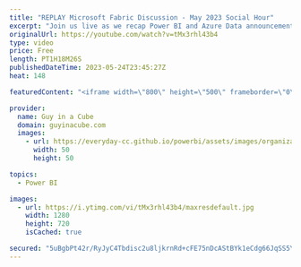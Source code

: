 ```yaml
---
title: "REPLAY Microsoft Fabric Discussion - May 2023 Social Hour"
excerpt: "Join us live as we recap Power BI and Azure Data announcements made at Microsoft Build - May 2023. With special guest, Stephanie Bruno, Jason Himmelstein and John White!  Microsoft Build: https://powerbi.microsoft.com/en-us/blog/microsoft-digital-event-may-24-25/  Connect with Stephanie Bruno https://twitter.com/StephTBruno"
originalUrl: https://youtube.com/watch?v=tMx3rhl43b4
type: video
price: Free
length: PT1H18M26S
publishedDateTime: 2023-05-24T23:45:27Z
heat: 148

featuredContent: "<iframe width=\"800\" height=\"500\" frameborder=\"0\" src=\"https://www.youtube.com/embed/tMx3rhl43b4\" allow=\"accelerometer; autoplay; encrypted-media; gyroscope; picture-in-picture\" allowfullscreen></iframe>"

provider:
  name: Guy in a Cube
  domain: guyinacube.com
  images:
    - url: https://everyday-cc.github.io/powerbi/assets/images/organizations/guyinacube.com-50x50.jpg
      width: 50
      height: 50

topics:
  - Power BI

images:
  - url: https://i.ytimg.com/vi/tMx3rhl43b4/maxresdefault.jpg
    width: 1280
    height: 720
    isCached: true

secured: "5uBgbPt42r/RyJyC4Tbdisc2u8ljkrnRd+cFE75nDcAStBYk1eCdg66JqSS5Yu/IZPpevozBkIYBs7TeY09Q2yzm38eN90LS5N2dHu4JFEXWfQ5lFQIGT1j/P5Cc9+t2nvESX7J5FpZWspUDBHvVwoZMb4LFha0nbOBMPRwQj7Pw0vGpGNaltXRx4d2RttLSQS4d5XtcDQogAeJaGEa7uUpXXnG8oa1VDbksXMk+v/MzzaQ1/fttJ8aF61ibYe3GCzGLCedvYTknifeBWJKjGcOwoIXkC/8D8JwxsSIVDbt4tpZLiQmPxvG2y+nzsDeP7tTrJl2kj1WPHXOtLmSWE222dHjJKtvB+yNOWQX0gYAUqJvSuMCOn+dWq59DgD4XaZIbIZbOkKZaSDzKMOQEv9tz48erxLQo+h20AMhTvmQ=;yETlIcpfJj5CyGgka1dupA=="
---
```


